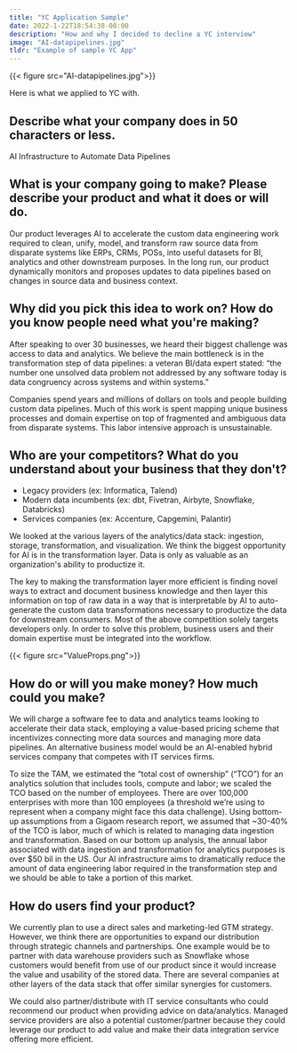 ```yaml
---
title: "YC Application Sample"
date: 2022-1-22T18:54:38-08:00
description: "How and why I decided to decline a YC interview"
image: "AI-datapipelines.jpg"
tldr: "Example of sample YC App"
---
```


{{< figure src="AI-datapipelines.jpg">}}

Here is what we applied to YC with.
 
## Describe what your company does in 50 characters or less.

AI Infrastructure to Automate Data Pipelines 

## What is your company going to make? Please describe your product and what it does or will do.

Our product leverages AI to accelerate the custom data engineering work required to clean, unify, model, and transform raw source data from disparate systems like ERPs, CRMs, POSs, into useful datasets for BI, analytics and other downstream purposes. In the long run, our product dynamically monitors and proposes updates to data pipelines based on changes in source data and business context.

## Why did you pick this idea to work on? How do you know people need what you're making?

After speaking to over 30 businesses, we heard their biggest challenge was access to data and analytics. We believe the main bottleneck is in the transformation step of data pipelines: a veteran BI/data expert stated: “the number one unsolved data problem not addressed by any software today is data congruency across systems and within systems.”

Companies spend years and millions of dollars on tools and people building custom data pipelines. Much of this work is spent mapping unique business processes and domain expertise on top of fragmented and ambiguous data from disparate systems. This labor intensive approach is unsustainable.


## Who are your competitors? What do you understand about your business that they don't?

- Legacy providers (ex: Informatica, Talend)
- Modern data incumbents (ex: dbt, Fivetran, Airbyte, Snowflake, Databricks)
- Services companies (ex: Accenture, Capgemini, Palantir)

We looked at the various layers of the analytics/data stack: ingestion, storage, transformation, and visualization. We think the biggest opportunity for AI is in the transformation layer. Data is only as valuable as an organization's ability to productize it.

The key to making the transformation layer more efficient is finding novel ways to extract and document business knowledge and then layer this information on top of raw data in a way that is interpretable by AI to auto-generate the custom data transformations necessary to productize the data for downstream consumers. Most of the above competition solely targets developers only. In order to solve this problem, business users and their domain expertise must be integrated into the workflow.

{{< figure src="ValueProps.png">}}

## How do or will you make money? How much could you make?
 
We will charge a software fee to data and analytics teams looking to accelerate their data stack, employing a value-based pricing scheme that incentivizes connecting more data sources and managing more data pipelines. An alternative business model would be an AI-enabled hybrid services company that competes with IT services firms.

To size the TAM, we estimated the “total cost of ownership” (“TCO”) for an analytics solution that includes tools, compute and labor; we scaled the TCO based on the number of employees. There are over 100,000 enterprises with more than 100 employees (a threshold we’re using to represent when a company might face this data challenge). Using bottom-up assumptions from a Gigaom research report, we assumed that ~30-40% of the TCO is labor, much of which is related to managing data ingestion and transformation. Based on our bottom up analysis, the annual labor associated with data ingestion and transformation for analytics purposes is over $50 bil in the US. Our AI infrastructure aims to dramatically reduce the amount of data engineering labor required in the transformation step and we should be able to take a portion of this market.

## How do users find your product? 

We currently plan to use a direct sales and marketing-led GTM strategy. However, we think there are opportunities to expand our distribution through strategic channels and partnerships. One example would be to partner with data warehouse providers such as Snowflake whose customers would benefit from use of our product since it would increase the value and usability of the stored data. There are several companies at other layers of the data stack that offer similar synergies for customers. 

We could also partner/distribute with IT service consultants who could recommend our product when providing advice on data/analytics. Managed service providers are also a potential customer/partner because they could leverage our product to add value and make their data integration service offering more efficient.




 

